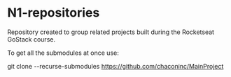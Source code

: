 # N1-repositories

Repository created to group related projects built during the Rocketseat GoStack course. 

To get all the submodules at once use:

git clone --recurse-submodules https://github.com/chaconinc/MainProject
